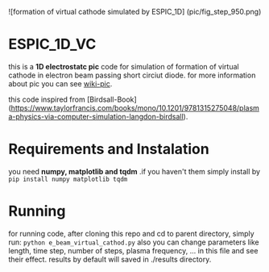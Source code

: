 ![formation of virtual cathode simulated by ESPIC_1D] (pic/fig_step_950.png)

# ESPIC_1D_VC

this is a **1D electrostatc pic** code for simulation of formation of virtual cathode in electron beam passing short circiut diode. 
for more information about pic you can see [wiki-pic](https://en.wikipedia.org/wiki/Particle-in-cell).

this code inspired from [Birdsall-Book] (https://www.taylorfrancis.com/books/mono/10.1201/9781315275048/plasma-physics-via-computer-simulation-langdon-birdsall).

# Requirements and Instalation
you need **numpy, matplotlib and tqdm** .if you haven't them simply install by `pip install numpy matplotlib tqdm`

# Running
for running code, after cloning this repo and cd to parent directory, simply run:
    `python e_beam_virtual_cathod.py`
also you can change parameters like length, time step, number of steps, plasma frequency, ... in this file and see their effect.
results by default will saved in ./results directory. 
